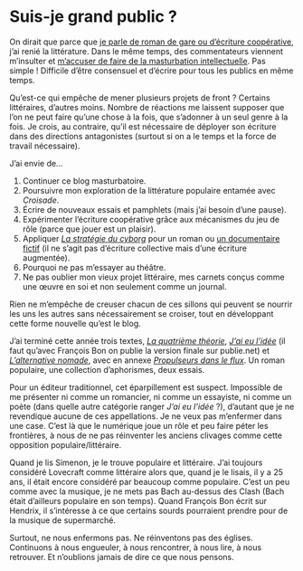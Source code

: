 # Suis-je grand public&nbsp;?

On dirait que parce que [je parle de roman de gare ou d’écriture coopérative](https://tcrouzet.com/2010/08/25/pour-une-litterature-de-gare/), j’ai renié la littérature. Dans le même temps, des commentateurs viennent m’insulter et [m’accuser de faire de la masturbation intellectuelle](https://tcrouzet.com/2010/08/26/vers-une-ecriture-sans-litterature/#comment-80469). Pas simple ! Difficile d’être consensuel et d’écrire pour tous les publics en même temps.<span id="more-18831"></span>

Qu’est-ce qui empêche de mener plusieurs projets de front ? Certains littéraires, d’autres moins. Nombre de réactions me laissent supposer que l’on ne peut faire qu’une chose à la fois, que s’adonner à un seul genre à la fois. Je crois, au contraire, qu’il est nécessaire de déployer son écriture dans des directions antagonistes (surtout si on a le temps et la force de travail nécessaire).

J’ai envie de…

1. Continuer ce blog masturbatoire.
2. Poursuivre mon exploration de la littérature populaire entamée avec *Croisade*.
3. Écrire de nouveaux essais et pamphlets (mais j’ai besoin d’une pause).
4. Expérimenter l’écriture coopérative grâce aux mécanismes du jeu de rôle (parce que jouer est un plaisir).
5. Appliquer [*La stratégie du cyborg*](https://tcrouzet.com/la-strategie-du-cyborg/) pour un roman ou [un documentaire fictif](https://tcrouzet.com/2010/04/18/hypothese-ouranos/) (il ne s’agit pas d’écriture collective mais d’une écriture augmentée).
6. Pourquoi ne pas m’essayer au théâtre.
7. Ne pas oublier mon vieux projet littéraire, mes carnets conçus comme une œuvre en soi et non seulement comme un journal.

Rien ne m’empêche de creuser chacun de ces sillons qui peuvent se nourrir les uns les autres sans nécessairement se croiser, tout en développant cette forme nouvelle qu’est le blog.

J’ai terminé cette année trois textes, [*La quatrième théorie*](https://tcrouzet.com/la-quatrieme-theorie/), [*J’ai eu l’idée*](https://tcrouzet.com/id/) (il faut qu’avec François Bon on publie la version finale sur publie.net) et [*L’alternative nomade*](https://tcrouzet.com/alternative-nomade/), avec en annexe [*Propulseurs dans le flux*](https://tcrouzet.com/propulseurs-dans-le-flux/). Un roman populaire, une collection d’aphorismes, deux essais.

Pour un éditeur traditionnel, cet éparpillement est suspect. Impossible de me présenter ni comme un romancier, ni comme un essayiste, ni comme un poète (dans quelle autre catégorie ranger *J’ai eu l’idée* ?), d’autant que je ne revendique aucune de ces appellations. Je ne veux pas m’enfermer dans une case. C’est là que le numérique joue un rôle et peu faire péter les frontières, à nous de ne pas réinventer les anciens clivages comme cette opposition populaire/littéraire.

Quand je lis Simenon, je le trouve populaire et littéraire. J’ai toujours considéré Lovecraft comme littéraire alors que, quand je le lisais, il y a 25 ans, il était encore considéré par beaucoup comme populaire. C’est un peu comme avec la musique, je ne mets pas Bach au-dessus des Clash (Bach était d’ailleurs populaire en son temps). Quand François Bon écrit sur Hendrix, il s’intéresse à ce que certains sourds pourraient prendre pour de la musique de supermarché.

Surtout, ne nous enfermons pas. Ne réinventons pas des églises. Continuons à nous engueuler, à nous rencontrer, à nous lire, à nous retrouver. Et n’oublions jamais de dire ce que nous pensons.